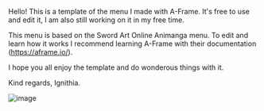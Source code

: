 Hello!
This is a template of the menu I made with A-Frame.
It's free to use and edit it, I am also still working on it in my free time.

This menu is based on the Sword Art Online Animanga menu.
To edit and learn how it works I recommend learning A-Frame with their documentation (https://aframe.io/).

I hope you all enjoy the template and do wonderous things with it.

Kind regards, Ignithia.

![image](https://github.com/Ignithia/Menu-Template/assets/75039029/850e9d7c-f4d9-4a70-b977-9c15c32e7fbc)
